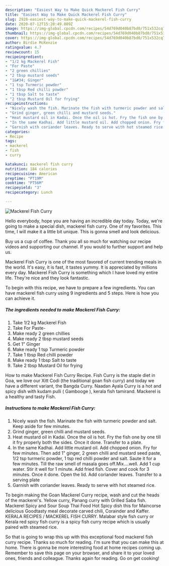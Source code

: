 ```yaml
---
description: "Easiest Way to Make Quick Mackerel Fish Curry"
title: "Easiest Way to Make Quick Mackerel Fish Curry"
slug: 2928-easiest-way-to-make-quick-mackerel-fish-curry
date: 2020-07-12T15:20:49.809Z
image: https://img-global.cpcdn.com/recipes/54d769d040b87bd0/751x532cq70/mackerel-fish-curry-recipe-main-photo.jpg
thumbnail: https://img-global.cpcdn.com/recipes/54d769d040b87bd0/751x532cq70/mackerel-fish-curry-recipe-main-photo.jpg
cover: https://img-global.cpcdn.com/recipes/54d769d040b87bd0/751x532cq70/mackerel-fish-curry-recipe-main-photo.jpg
author: Birdie McKenzie
ratingvalue: 4.7
reviewcount: 15
recipeingredient:
- "1/2 kg Mackerel Fish"
- "For Paste"
- "2 green chillies"
- "2 tbsp mustard seeds"
- "1&#34; Ginger"
- "1 tsp Turmeric powder"
- "1 tbsp Red chilli powder"
- "1 tbsp Salt to taste"
- "2 tbsp Mustard Oil for frying"
recipeinstructions:
- "Nicely wash the fish. Marinate the fish with turmeric powder and salt. Keep aside for few minutes."
- "Grind ginger, green chilli and mustard seeds."
- "Heat mustard oil in Kadai. Once the oil is hot. Fry the fish one by one till it fry properly both the sides. Once it done. Transfer to a plate."
- "In the same Kadhai. Add little mustard oil. Add chopped onion. Fry for few minutes. Then add 1&#34; ginger, 2 green chilli and mustard seed paste, 1/2 tsp turmeric powder, 1 tsp red chilli powder and salt. Saute it for a few minutes. Till the raw smell of masala goes off.Mix....well. Add 1 cup water. Stir it well for 1 minute. Add fried fish. Cover and cook for 3 minutes. Once it done. Open the lid. Add coriander leaves. Transfer to a serving plate"
- "Garnish with coriander leaves. Ready to serve with hot steamed rice."
categories:
- Recipe
tags:
- mackerel
- fish
- curry

katakunci: mackerel fish curry 
nutrition: 184 calories
recipecuisine: American
preptime: "PT19M"
cooktime: "PT56M"
recipeyield: "3"
recipecategory: Lunch

---
```



![Mackerel Fish Curry](https://img-global.cpcdn.com/recipes/54d769d040b87bd0/751x532cq70/mackerel-fish-curry-recipe-main-photo.jpg)

Hello everybody, hope you are having an incredible day today. Today, we're going to make a special dish, mackerel fish curry. One of my favorites. This time, I will make it a little bit unique. This is gonna smell and look delicious.

Buy us a cup of coffee. Thank you all so much for watching our recipe videos and supporting our channel. If you would to further support and help us.

Mackerel Fish Curry is one of the most favored of current trending meals in the world. It's easy, it is fast, it tastes yummy. It is appreciated by millions every day. Mackerel Fish Curry is something which I have loved my entire life. They're nice and they look fantastic.


To begin with this recipe, we have to prepare a few ingredients. You can have mackerel fish curry using 9 ingredients and 5 steps. Here is how you can achieve it.

<!--inarticleads1-->

##### The ingredients needed to make Mackerel Fish Curry:

1. Take 1/2 kg Mackerel Fish
1. Take For Paste-
1. Make ready 2 green chillies
1. Make ready 2 tbsp mustard seeds
1. Get 1&#34; Ginger
1. Make ready 1 tsp Turmeric powder
1. Take 1 tbsp Red chilli powder
1. Make ready 1 tbsp Salt to taste
1. Take 2 tbsp Mustard Oil for frying


How to make Mackerel Fish Curry Recipe. Fish Curry is the staple diet in Goa, we love our Xitt Codi (the traditional goan fish curry) and today we have a different variant, the Bangda Curry. Naadan Ayala Curry is a hot and spicy dish with kudam pulli ( Gambooge ), kerala fish tamirand. Mackerel is a healthy and tasty Fish. 

<!--inarticleads2-->

##### Instructions to make Mackerel Fish Curry:

1. Nicely wash the fish. Marinate the fish with turmeric powder and salt. Keep aside for few minutes.
1. Grind ginger, green chilli and mustard seeds.
1. Heat mustard oil in Kadai. Once the oil is hot. Fry the fish one by one till it fry properly both the sides. Once it done. Transfer to a plate.
1. In the same Kadhai. Add little mustard oil. Add chopped onion. Fry for few minutes. Then add 1&#34; ginger, 2 green chilli and mustard seed paste, 1/2 tsp turmeric powder, 1 tsp red chilli powder and salt. Saute it for a few minutes. Till the raw smell of masala goes off.Mix....well. Add 1 cup water. Stir it well for 1 minute. Add fried fish. Cover and cook for 3 minutes. Once it done. Open the lid. Add coriander leaves. Transfer to a serving plate
1. Garnish with coriander leaves. Ready to serve with hot steamed rice.


To begin making the Goan Mackerel Curry recipe, wash and cut the heads of the mackerel&#39;s. Yellow curry, Panang curry with Grilled Saba fish. Mackerel Spicy and Sour Soup Thai Food Hot Spicy dish this for Maincorse delicious Goodtasty meal decorate carved chili, Corainder and Kaffer. KERALA RECIPES / MACKEREL FISH CURRY. Malabar style fish curry or Kerala red spicy fish curry is a spicy fish curry recipe which is usually paired with steamed rice. 

So that is going to wrap this up with this exceptional food mackerel fish curry recipe. Thanks so much for reading. I'm sure that you can make this at home. There is gonna be more interesting food at home recipes coming up. Remember to save this page on your browser, and share it to your loved ones, friends and colleague. Thanks again for reading. Go on get cooking!
